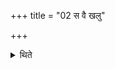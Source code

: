 +++
title = "02 स वै खलु"

+++

<details><summary>थिते</summary>

2. According to Āśmarathya, he should use the (expicssion śvaḥsutyām (in the above-mentioned order); according to Ālekhana, (he should use the expression) adyasutyām. 
</details>
